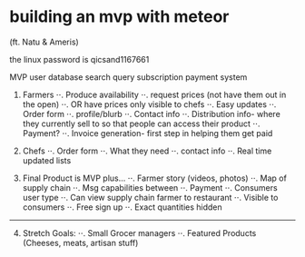 # building an mvp with meteor
(ft. Natu & Ameris)

the linux password is qicsand1167661



MVP
  user database
  search query
  subscription payment system
  
  1. Farmers
    ⋅⋅. Produce availability
    ⋅⋅. request prices (not have them out in the open)
    ⋅⋅. OR have prices only visible to chefs
    ⋅⋅. Easy updates
    ⋅⋅. Order form
    ⋅⋅. profile/blurb
    ⋅⋅. Contact info
    ⋅⋅. Distribution info- where they currently sell to so that people can access their product
    ⋅⋅. Payment?
    ⋅⋅. Invoice generation- first step in helping them get paid
  
  2. Chefs
    ⋅⋅. Order form
    ⋅⋅. What they need
    ⋅⋅. contact info
    ⋅⋅. Real time updated lists
  
  
  3. Final Product is MVP plus…
    ⋅⋅. Farmer story (videos, photos)
    ⋅⋅. Map of supply chain
    ⋅⋅. Msg capabilities between 
    ⋅⋅. Payment
    ⋅⋅. Consumers user type
    ⋅⋅. Can view supply chain farmer to restaurant
    ⋅⋅. Visible to consumers
    ⋅⋅. Free sign up
    ⋅⋅. Exact quantities hidden
  
  ----
  
  4. Stretch Goals:
    ⋅⋅. Small Grocer managers
    ⋅⋅. Featured Products (Cheeses, meats, artisan stuff)
  

